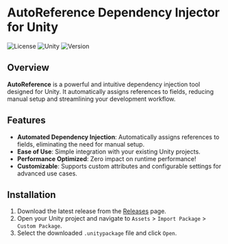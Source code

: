 # AutoReference Dependency Injector for Unity

![License](https://img.shields.io/badge/License-MIT-blue.svg)
![Unity](https://img.shields.io/badge/Unity-2020.3%2B-green.svg)
![Version](https://img.shields.io/badge/Version-1.0.0-brightgreen.svg)

## Overview

**AutoReference** is a powerful and intuitive dependency injection tool designed for Unity. It automatically assigns references to fields, reducing manual setup and streamlining your development workflow.

## Features

- **Automated Dependency Injection**: Automatically assigns references to fields, eliminating the need for manual setup.
- **Ease of Use**: Simple integration with your existing Unity projects.
- **Performance Optimized**: Zero impact on runtime performance!
- **Customizable**: Supports custom attributes and configurable settings for advanced use cases.

## Installation

1. Download the latest release from the [Releases](https://github.com/Baran-Arslan/AutoReference/releases/tag/v0.0.0) page.
2. Open your Unity project and navigate to `Assets` > `Import Package` > `Custom Package`.
3. Select the downloaded `.unitypackage` file and click `Open`.

